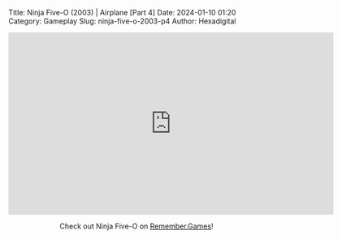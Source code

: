 Title: Ninja Five-O (2003) | Airplane [Part 4]
Date: 2024-01-10 01:20
Category: Gameplay
Slug: ninja-five-o-2003-p4
Author: Hexadigital

<center><iframe src="https://www.youtube.com/embed/C9ulYJj7rtE?feature=oembed" allow="accelerometer; autoplay; encrypted-media; gyroscope; picture-in-picture" width="640" height="360" frameborder="0"></iframe>

Check out Ninja Five-O on [Remember.Games](https://remember.games/game/8090/ninja-five-o/)!</center>
